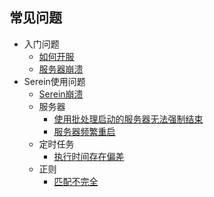   ## 常见问题
- 入门问题
  - [如何开服](https://www.minebbs.com/threads/bds.9518/)
  - [服务器崩溃](https://www.minebbs.com/resources/bds.3403/)
- Serein使用问题
  - [Serein崩溃](help/crash.md)
  - 服务器
    - [使用批处理启动的服务器无法强制结束](help/fail-to-kill-task.md)
    - [服务器频繁重启](help/frequent-restarts.md)
  - 定时任务
    - [执行时间存在偏差](Schedule.md#特点)
  - 正则
    - [匹配不完全](Regex.md#特点)